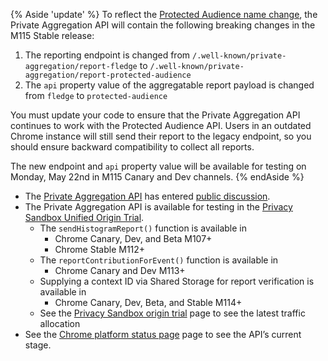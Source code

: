 {% Aside 'update' %}
To reflect the [Protected Audience name change](https://privacysandbox.com/intl/en_us/news/protected-audience-api-our-new-name-for-fledge), the Private Aggregation API will contain the following breaking changes in the M115 Stable release:
1. The reporting endpoint is changed from `/.well-known/private-aggregation/report-fledge` to `/.well-known/private-aggregation/report-protected-audience`
2. The `api` property value of the aggregatable report payload is changed from `fledge` to `protected-audience`

You must update your code to ensure that the Private Aggregation API continues to work with the Protected Audience API. Users in an outdated Chrome instance will still send their report to the legacy endpoint, so you should ensure backward compatibility to collect all reports. 

The new endpoint and `api` property value will be available for testing on Monday, May 22nd in M115 Canary and Dev channels.
{% endAside %}

* The [Private Aggregation API](https://github.com/patcg-individual-drafts/private-aggregation-api/) has entered [public discussion](https://github.com/patcg-individual-drafts/private-aggregation-api/issues).
* The Private Aggregation API is available for testing in the [Privacy Sandbox Unified Origin Trial](/docs/privacy-sandbox/unified-origin-trial/).
  * The `sendHistogramReport()` function is available in 
    * Chrome Canary, Dev, and Beta M107+
    * Chrome Stable M112+
  * The `reportContributionForEvent()` function is available in
    * Chrome Canary and Dev M113+
  * Supplying a context ID via Shared Storage for report verification is available in
    * Chrome Canary, Dev, Beta, and Stable M114+
  * See the [Privacy Sandbox origin trial](/docs/privacy-sandbox/unified-origin-trial/#status) page to see the latest traffic allocation
* See the [Chrome platform status page](https://chromestatus.com/feature/5743412790689792) page to see the API’s current stage.
